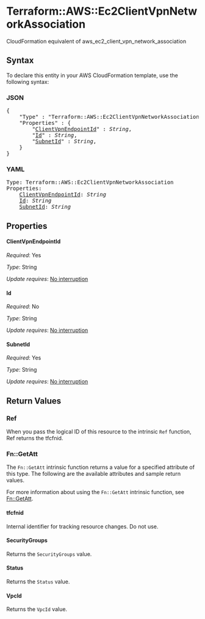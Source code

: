 # Terraform::AWS::Ec2ClientVpnNetworkAssociation

CloudFormation equivalent of aws_ec2_client_vpn_network_association

## Syntax

To declare this entity in your AWS CloudFormation template, use the following syntax:

### JSON

<pre>
{
    "Type" : "Terraform::AWS::Ec2ClientVpnNetworkAssociation",
    "Properties" : {
        "<a href="#clientvpnendpointid" title="ClientVpnEndpointId">ClientVpnEndpointId</a>" : <i>String</i>,
        "<a href="#id" title="Id">Id</a>" : <i>String</i>,
        "<a href="#subnetid" title="SubnetId">SubnetId</a>" : <i>String</i>,
    }
}
</pre>

### YAML

<pre>
Type: Terraform::AWS::Ec2ClientVpnNetworkAssociation
Properties:
    <a href="#clientvpnendpointid" title="ClientVpnEndpointId">ClientVpnEndpointId</a>: <i>String</i>
    <a href="#id" title="Id">Id</a>: <i>String</i>
    <a href="#subnetid" title="SubnetId">SubnetId</a>: <i>String</i>
</pre>

## Properties

#### ClientVpnEndpointId

_Required_: Yes

_Type_: String

_Update requires_: [No interruption](https://docs.aws.amazon.com/AWSCloudFormation/latest/UserGuide/using-cfn-updating-stacks-update-behaviors.html#update-no-interrupt)

#### Id

_Required_: No

_Type_: String

_Update requires_: [No interruption](https://docs.aws.amazon.com/AWSCloudFormation/latest/UserGuide/using-cfn-updating-stacks-update-behaviors.html#update-no-interrupt)

#### SubnetId

_Required_: Yes

_Type_: String

_Update requires_: [No interruption](https://docs.aws.amazon.com/AWSCloudFormation/latest/UserGuide/using-cfn-updating-stacks-update-behaviors.html#update-no-interrupt)

## Return Values

### Ref

When you pass the logical ID of this resource to the intrinsic `Ref` function, Ref returns the tfcfnid.

### Fn::GetAtt

The `Fn::GetAtt` intrinsic function returns a value for a specified attribute of this type. The following are the available attributes and sample return values.

For more information about using the `Fn::GetAtt` intrinsic function, see [Fn::GetAtt](https://docs.aws.amazon.com/AWSCloudFormation/latest/UserGuide/intrinsic-function-reference-getatt.html).

#### tfcfnid

Internal identifier for tracking resource changes. Do not use.

#### SecurityGroups

Returns the <code>SecurityGroups</code> value.

#### Status

Returns the <code>Status</code> value.

#### VpcId

Returns the <code>VpcId</code> value.

